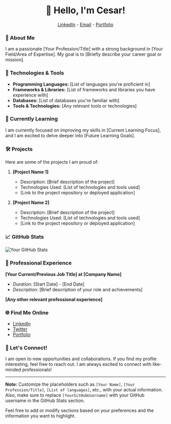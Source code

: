 <h1 align="center">👋 Hello, I'm Cesar!</h1>

<p align="center">
   <a href="">LinkedIn</a> - 
   <a href="">Email</a> - 
   <a href="">Portfolio</a>
</p>

### 🚀 About Me

I am a passionate [Your Profession/Title] with a strong background in [Your Field/Area of Expertise]. My goal is to [Briefly describe your career goal or mission].

### 🔧 Technologies & Tools

- **Programming Languages:** [List of languages you're proficient in]
- **Frameworks & Libraries:** [List of frameworks and libraries you have experience with]
- **Databases:** [List of databases you're familiar with]
- **Tools & Technologies:** [Any relevant tools or technologies]

### 🌱 Currently Learning

I am currently focused on improving my skills in [Current Learning Focus], and I am excited to delve deeper into [Future Learning Goals].

### 🛠️ Projects

Here are some of the projects I am proud of:

1. **[Project Name 1]**

   - Description: [Brief description of the project]
   - Technologies Used: [List of technologies and tools used]
   - [Link to the project repository or deployed application]

2. **[Project Name 2]**
   - Description: [Brief description of the project]
   - Technologies Used: [List of technologies and tools used]
   - [Link to the project repository or deployed application]

### 📈 GitHub Stats

![Your GitHub Stats](https://github-readme-stats.vercel.app/api?username=YourGitHubUsername&show_icons=true&count_private=true)

### 💼 Professional Experience

**[Your Current/Previous Job Title] at [Company Name]**

- _Duration:_ [Start Date] - [End Date]
- _Description:_ [Brief description of your role and achievements]

**[Any other relevant professional experience]**

### 🌐 Find Me Online

- [LinkedIn](https://www.linkedin.com/in/your-linkedin-profile/)
- [Twitter](https://twitter.com/your-twitter-handle)
- [Portfolio](https://your-portfolio-website.com/)

### 🤝 Let's Connect!

I am open to new opportunities and collaborations. If you find my profile interesting, feel free to reach out. I am always excited to connect with like-minded professionals!

---

**Note:** Customize the placeholders such as `[Your Name]`, `[Your Profession/Title]`, `[List of languages]`, etc., with your actual information. Also, make sure to replace `[YourGitHubUsername]` with your GitHub username in the GitHub Stats section.

Feel free to add or modify sections based on your preferences and the information you want to highlight.
